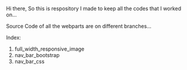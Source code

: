Hi there, So this is respository I made to keep all the codes that I worked on...

Source Code of all the webparts are on different branches...

Index:
1. full_width_responsive_image
2. nav_bar_bootstrap
3. nav_bar_css
